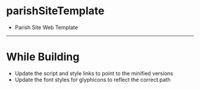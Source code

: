 # parishSiteTemplate
- Parish Site Web Template

---

# While Building
- Update the script and style links to point to the minified versions
- Update the font styles for glyphicons to reflect the correct path
